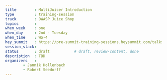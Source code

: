 ```yaml
---
title        : MultiJuicer Introduction
type         : training-session
track        : OWASP Juice Shop
topics       : 
when_week    : one
when_day     : 2nd - Tuesday
when_time    : WS-4
hey_summit   : https://pre-summit-training-sessions.heysummit.com/talks/multijuicer-introduction/
session_slack:
status       : draft           # draft, review-content, done
description  : TBD
organizers   : 
        - Jannik Hollenbach
        - Robert Seedorff 
---
```


<!--(add intro)

## WHY

(...)

## What

(...)

## Outcomes

(...)

## References

(...)


## Previous-->


